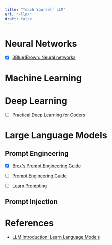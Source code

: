 ```yaml
---
title: "Teach Yourself LLM"
url: "/llm/"
draft: false
---
```


# Neural Networks

* [x] [3Blue1Brown: Neural networks](https://www.youtube.com/playlist?list=PLZHQObOWTQDNU6R1_67000Dx_ZCJB-3pi)

# Machine Learning

# Deep Learning

- [ ] [Practical Deep Learning for Coders](https://course.fast.ai/)

# Large Language Models

## Prompt Engineering

- [x] [Brex's Prompt Engineering Guide](https://github.com/brexhq/prompt-engineering/blob/main/README.md)
- [ ] [Prompt Engineering Guide](https://www.promptingguide.ai/)
- [ ] [Learn Prompting](https://learnprompting.org/)


## Prompt Injection

# References

- [LLM Introduction: Learn Language Models](https://gist.github.com/rain-1/eebd5e5eb2784feecf450324e3341c8d)

